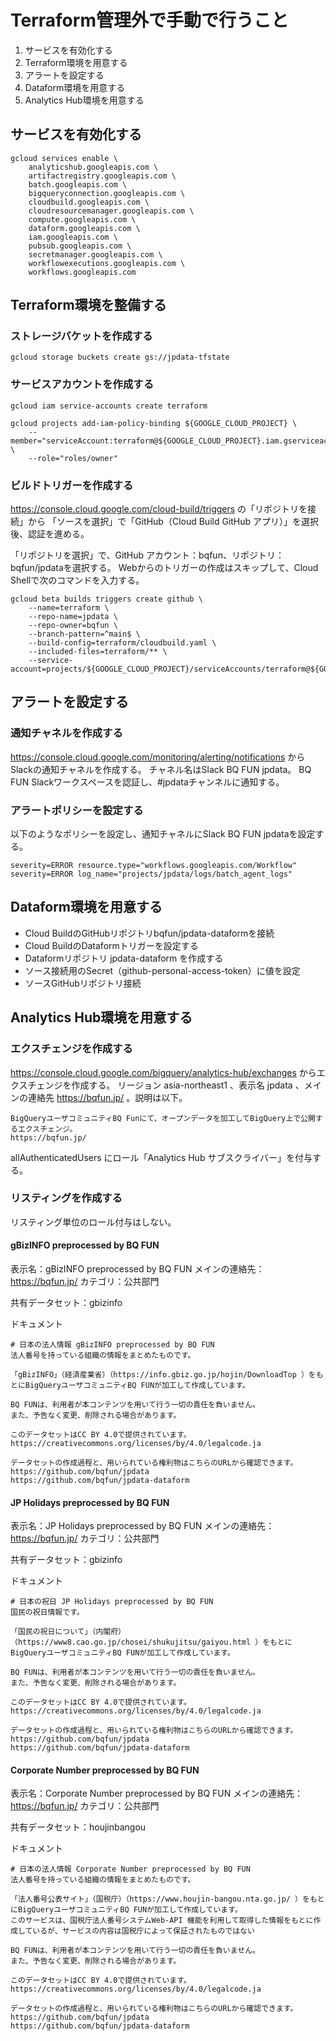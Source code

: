 
# Terraform管理外で手動で行うこと
1. サービスを有効化する
2. Terraform環境を用意する
3. アラートを設定する
4. Dataform環境を用意する
5. Analytics Hub環境を用意する

## サービスを有効化する

```shell
gcloud services enable \
    analyticshub.googleapis.com \
    artifactregistry.googleapis.com \
    batch.googleapis.com \
    bigqueryconnection.googleapis.com \
    cloudbuild.googleapis.com \
    cloudresourcemanager.googleapis.com \
    compute.googleapis.com \
    dataform.googleapis.com \
    iam.googleapis.com \
    pubsub.googleapis.com \
    secretmanager.googleapis.com \
    workflowexecutions.googleapis.com \
    workflows.googleapis.com
```

## Terraform環境を整備する

### ストレージバケットを作成する

```shell
gcloud storage buckets create gs://jpdata-tfstate
```

### サービスアカウントを作成する

```shell
gcloud iam service-accounts create terraform
```

```shell
gcloud projects add-iam-policy-binding ${GOOGLE_CLOUD_PROJECT} \
    --member="serviceAccount:terraform@${GOOGLE_CLOUD_PROJECT}.iam.gserviceaccount.com" \
    --role="roles/owner"
```

### ビルドトリガーを作成する
https://console.cloud.google.com/cloud-build/triggers の「リポジトリを接続」から
「ソースを選択」で「GitHub（Cloud Build GitHub アプリ）」を選択後、認証を進める。

「リポジトリを選択」で、GitHub アカウント：bqfun、リポジトリ：bqfun/jpdataを選択する。
Webからのトリガーの作成はスキップして、Cloud Shellで次のコマンドを入力する。

```shell
gcloud beta builds triggers create github \
    --name=terraform \
    --repo-name=jpdata \
    --repo-owner=bqfun \
    --branch-pattern=^main$ \
    --build-config=terraform/cloudbuild.yaml \
    --included-files=terraform/** \
    --service-account=projects/${GOOGLE_CLOUD_PROJECT}/serviceAccounts/terraform@${GOOGLE_CLOUD_PROJECT}.iam.gserviceaccount.com
```

## アラートを設定する

### 通知チャネルを作成する
https://console.cloud.google.com/monitoring/alerting/notifications からSlackの通知チャネルを作成する。
チャネル名はSlack BQ FUN jpdata。 BQ FUN Slackワークスペースを認証し、#jpdataチャンネルに通知する。

### アラートポリシーを設定する
以下のようなポリシーを設定し、通知チャネルにSlack BQ FUN jpdataを設定する。

```
severity=ERROR resource.type="workflows.googleapis.com/Workflow"
severity=ERROR log_name="projects/jpdata/logs/batch_agent_logs"
```

## Dataform環境を用意する
- Cloud BuildのGitHubリポジトリbqfun/jpdata-dataformを接続
- Cloud BuildのDataformトリガーを設定する
- Dataformリポジトリ jpdata-dataform を作成する
- ソース接続用のSecret（github-personal-access-token）に値を設定
- ソースGitHubリポジトリ接続

## Analytics Hub環境を用意する

### エクスチェンジを作成する

https://console.cloud.google.com/bigquery/analytics-hub/exchanges からエクスチェンジを作成する。
リージョン asia-northeast1 、表示名 jpdata 、メインの連絡先 https://bqfun.jp/ 。説明は以下。

```
BigQueryユーザコミュニティBQ Funにて、オープンデータを加工してBigQuery上で公開するエクスチェンジ。
https://bqfun.jp/
```

allAuthenticatedUsers にロール「Analytics Hub サブスクライバー」を付与する。

### リスティングを作成する

リスティング単位のロール付与はしない。

#### gBizINFO preprocessed by BQ FUN
表示名：gBizINFO preprocessed by BQ FUN
メインの連絡先：https://bqfun.jp/
カテゴリ：公共部門

共有データセット：gbizinfo

ドキュメント
```
# 日本の法人情報 gBizINFO preprocessed by BQ FUN
法人番号を持っている組織の情報をまとめたものです。

「gBizINFO」（経済産業省）（https://info.gbiz.go.jp/hojin/DownloadTop ）をもとにBigQueryユーザコミュニティBQ FUNが加工して作成しています。

BQ FUNは、利用者が本コンテンツを用いて行う一切の責任を負いません。
また、予告なく変更、削除される場合があります。

このデータセットはCC BY 4.0で提供されています。
https://creativecommons.org/licenses/by/4.0/legalcode.ja

データセットの作成過程と、用いられている権利物はこちらのURLから確認できます。
https://github.com/bqfun/jpdata
https://github.com/bqfun/jpdata-dataform
```

#### JP Holidays preprocessed by BQ FUN

表示名：JP Holidays preprocessed by BQ FUN
メインの連絡先：https://bqfun.jp/
カテゴリ：公共部門

共有データセット：gbizinfo

ドキュメント
```
# 日本の祝日 JP Holidays preprocessed by BQ FUN
国民の祝日情報です。

「国民の祝日について」（内閣府）（https://www8.cao.go.jp/chosei/shukujitsu/gaiyou.html ）をもとにBigQueryユーザコミュニティBQ FUNが加工して作成しています。

BQ FUNは、利用者が本コンテンツを用いて行う一切の責任を負いません。
また、予告なく変更、削除される場合があります。

このデータセットはCC BY 4.0で提供されています。
https://creativecommons.org/licenses/by/4.0/legalcode.ja

データセットの作成過程と、用いられている権利物はこちらのURLから確認できます。
https://github.com/bqfun/jpdata
https://github.com/bqfun/jpdata-dataform
```

#### Corporate Number preprocessed by BQ FUN

表示名：Corporate Number preprocessed by BQ FUN
メインの連絡先：https://bqfun.jp/
カテゴリ：公共部門

共有データセット：houjinbangou

ドキュメント
```
# 日本の法人情報 Corporate Number preprocessed by BQ FUN
法人番号を持っている組織の情報をまとめたものです。

「法人番号公表サイト」（国税庁）（https://www.houjin-bangou.nta.go.jp/ ）をもとにBigQueryユーザコミュニティBQ FUNが加工して作成しています。
このサービスは、国税庁法人番号システムWeb-API 機能を利用して取得した情報をもとに作成しているが、サービスの内容は国税庁によって保証されたものではない

BQ FUNは、利用者が本コンテンツを用いて行う一切の責任を負いません。
また、予告なく変更、削除される場合があります。

このデータセットはCC BY 4.0で提供されています。
https://creativecommons.org/licenses/by/4.0/legalcode.ja

データセットの作成過程と、用いられている権利物はこちらのURLから確認できます。
https://github.com/bqfun/jpdata
https://github.com/bqfun/jpdata-dataform
```
